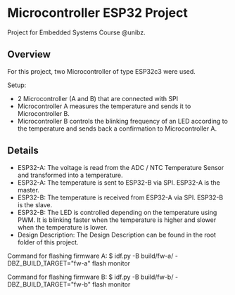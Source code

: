 # Microcontroller ESP32 Project

Project for Embedded Systems Course @unibz. 

## Overview 
For this project, two Microcontroller of type ESP32c3 were used. 

Setup: 
* 2 Microcontroller (A and B) that are connected with SPI 
* Microcontroller A measures the temperature and sends it to Microcontroller B. 
* Microcontroller B controls the blinking frequency of an LED according to the temperature and sends back a confirmation to Microcontroller A. 

## Details 

* ESP32-A: The voltage is read from the ADC / NTC Temperature Sensor and transformed into a temperature. 
* ESP32-A: The temperature is sent to ESP32-B via SPI. ESP32-A is the master. 
* ESP32-B: The temperature is received from ESP32-A via SPI. ESP32-B is the slave. 
* ESP32-B: The LED is controlled depending on the temperature using PWM. It is blinking faster when the temperature is higher and slower when the temperature is lower. 
* Design Description: The Design Description can be found in the root folder of this project. 

Command for flashing firmware A: 
$ idf.py -B build/fw-a/ -DBZ_BUILD_TARGET="fw-a" flash monitor

Command for flashing firmware B: 
$ idf.py -B build/fw-b/ -DBZ_BUILD_TARGET="fw-b" flash monitor
